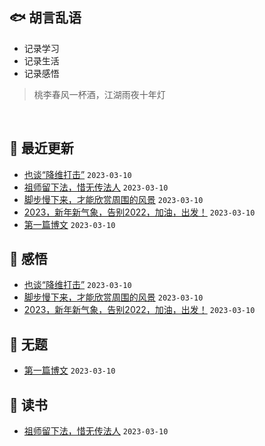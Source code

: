 ## :fish: 胡言乱语
- 记录学习
- 记录生活
- 记录感悟

> 桃李春风一杯酒，江湖雨夜十年灯
<br/>

## :gift_heart: 最近更新
- [也谈“降维打击”](https://github.com/xpblog/say-something/issues/5) `2023-03-10`
- [祖师留下法，惜无传法人](https://github.com/xpblog/say-something/issues/4) `2023-03-10`
- [脚步慢下来，才能欣赏周围的风景](https://github.com/xpblog/say-something/issues/3) `2023-03-10`
- [2023，新年新气象，告别2022，加油，出发！](https://github.com/xpblog/say-something/issues/2) `2023-03-10`
- [第一篇博文](https://github.com/xpblog/say-something/issues/1) `2023-03-10`
## :bicyclist: 感悟
- [也谈“降维打击”](https://github.com/xpblog/say-something/issues/5) `2023-03-10`
- [脚步慢下来，才能欣赏周围的风景](https://github.com/xpblog/say-something/issues/3) `2023-03-10`
- [2023，新年新气象，告别2022，加油，出发！](https://github.com/xpblog/say-something/issues/2) `2023-03-10`
## :meat_on_bone: 无题
- [第一篇博文](https://github.com/xpblog/say-something/issues/1) `2023-03-10`
## :rose: 读书
- [祖师留下法，惜无传法人](https://github.com/xpblog/say-something/issues/4) `2023-03-10`
